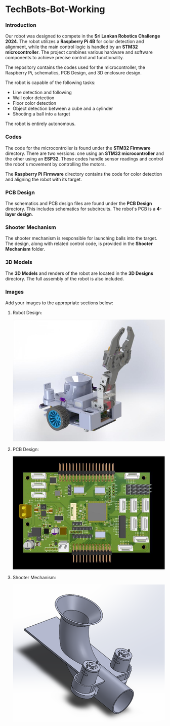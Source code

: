 # TechBots-Bot-Working

### Introduction

Our robot was designed to compete in the **Sri Lankan Robotics Challenge 2024**. The robot utilizes a **Raspberry Pi 4B** for color detection and alignment, while the main control logic is handled by an **STM32 microcontroller**. The project combines various hardware and software components to achieve precise control and functionality.

The repository contains the codes used for the microcontroller, the Raspberry Pi, schematics, PCB Design, and 3D enclosure design.

The robot is capable of the following tasks:
* Line detection and following
* Wall color detection
* Floor color detection
* Object detection between a cube and a cylinder
* Shooting a ball into a target

The robot is entirely autonomous.

### Codes

The code for the microcontroller is found under the **STM32 Firmware** directory. There are two versions: one using an **STM32 microcontroller** and the other using an **ESP32**. These codes handle sensor readings and control the robot's movement by controlling the motors.

The **Raspberry Pi Firmware** directory contains the code for color detection and aligning the robot with its target.

### PCB Design

The schematics and PCB design files are found under the **PCB Design** directory. This includes schematics for subcircuits. The robot's PCB is a **4-layer design**.

### Shooter Mechanism

The shooter mechanism is responsible for launching balls into the target. The design, along with related control code, is provided in the **Shooter Mechanism** folder.

### 3D Models

The **3D Models** and renders of the robot are  located in the **3D Designs** directory. The full assembly of the robot is also included.

### Images

Add your images to the appropriate sections below:

1. Robot Design:
   
   ![Robot Design](Images/1720920834992.jpg)

2. PCB Design:

   ![PCB Design](Images/1720920862427.jpg)

3. Shooter Mechanism:

   ![Shooter Mechanism](Images/shooter.jpg)

